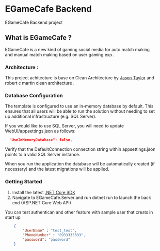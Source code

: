 # EGameCafe Backend

EGameCafe Backend project 

## What is EGameCafe ? 

EGameCafe is a new kind of gaming social media for auto match making and manual match making based on user gaming exp . 

### Architecture : 

This project achitecture is base on Clean Architecture by [Jason Taylor](https://github.com/jasontaylordev/CleanArchitecture "package page link") and robert c martin clean architecture .

### Database Configuration

The template is configured to use an in-memory database by default. This ensures that all users will be able to run the solution without needing to set up additional infrastructure (e.g. SQL Server).

If you would like to use SQL Server, you will need to update WebUI/appsettings.json as follows:

```json
  "UseInMemoryDatabase": false,
```

Verify that the DefaultConnection connection string within appsettings.json points to a valid SQL Server instance.

When you run the application the database will be automatically created (if necessary) and the latest migrations will be applied.

### Getting Started

1. Install the latest [.NET Core SDK](https://dotnet.microsoft.com/download)
2. Navigate to EGameCafe.Server and run dotnet run to launch the back end (ASP.NET Core Web API) 

You can test authentican and other feature with sample user that creats in start up 

```json
    {
        "UserName" : "test_test",
        "PhoneNumber" : "0933333333",
        "password": "password"
    }
```


